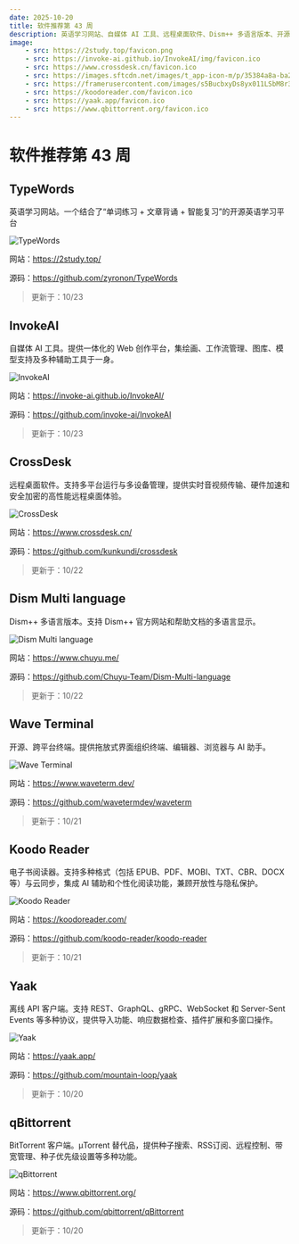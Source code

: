 ```yaml
---
date: 2025-10-20
title: 软件推荐第 43 周
description: 英语学习网站、自媒体 AI 工具、远程桌面软件、Dism++ 多语言版本、开源终端、电子书阅读器、离线 API 客户端、BitTorrent 客户端。
image: 
    - src: https://2study.top/favicon.png
    - src: https://invoke-ai.github.io/InvokeAI/img/favicon.ico
    - src: https://www.crossdesk.cn/favicon.ico
    - src: https://images.sftcdn.net/images/t_app-icon-m/p/35384a8a-ba2a-4afe-b6e0-c708f48eb884/190218214/dism-icon.png
    - src: https://framerusercontent.com/images/s5BucbxyDs8yx011LSbM8r3zSQ.png
    - src: https://koodoreader.com/favicon.ico
    - src: https://yaak.app/favicon.ico
    - src: https://www.qbittorrent.org/favicon.ico
---
```


# 软件推荐第 43 周

## TypeWords <Badge type="warning" text="Web" />

英语学习网站。一个结合了“单词练习 + 文章背诵 + 智能复习”的开源英语学习平台

<ClientOnly><Img src="/images/software/2025/43/type-words.webp" alt="TypeWords" /></ClientOnly>

网站：https://2study.top/

源码：https://github.com/zyronon/TypeWords

> 更新于：10/23

## InvokeAI <Badge type="warning" text="Web" /> <Badge type="tip" text="桌面端" />

自媒体 AI 工具。提供一体化的 Web 创作平台，集绘画、工作流管理、图库、模型支持及多种辅助工具于一身。

<ClientOnly><Img src="/images/software/2025/43/invoke-ai.webp" alt="InvokeAI" /></ClientOnly>

网站：https://invoke-ai.github.io/InvokeAI/

源码：https://github.com/invoke-ai/InvokeAI

> 更新于：10/23

## CrossDesk <Badge type="tip" text="桌面端" />

远程桌面软件。支持多平台运行与多设备管理，提供实时音视频传输、硬件加速和安全加密的高性能远程桌面体验。

<ClientOnly><Img src="/images/software/2025/43/cross-desk.webp" alt="CrossDesk" /></ClientOnly>

网站：https://www.crossdesk.cn/

源码：https://github.com/kunkundi/crossdesk

> 更新于：10/22

## Dism Multi language <Badge type="tip" text="Windows" />

Dism++ 多语言版本。支持 Dism++ 官方网站和帮助文档的多语言显示。

<ClientOnly><Img src="/images/software/2025/43/dism-multi-language.webp" alt="Dism Multi language" /></ClientOnly>

网站：https://www.chuyu.me/

源码：https://github.com/Chuyu-Team/Dism-Multi-language

> 更新于：10/22

## Wave Terminal <Badge type="tip" text="桌面端" />

开源、跨平台终端。提供拖放式界面组织终端、编辑器、浏览器与 AI 助手。

<ClientOnly><Img src="/images/software/2025/43/wave-terminal.webp" alt="Wave Terminal" /></ClientOnly>

网站：https://www.waveterm.dev/

源码：https://github.com/wavetermdev/waveterm

> 更新于：10/21

## Koodo Reader <Badge type="warning" text="Web" /> <Badge type="info" text="移动端" /> <Badge type="tip" text="桌面端" /> <Badge type="danger" text="扩展程序" />

电子书阅读器。支持多种格式（包括 EPUB、PDF、MOBI、TXT、CBR、DOCX 等）与云同步，集成 AI 辅助和个性化阅读功能，兼顾开放性与隐私保护。

<ClientOnly><Img src="/images/software/2025/43/koodo-reader.webp" alt="Koodo Reader" /></ClientOnly>

网站：https://koodoreader.com/

源码：https://github.com/koodo-reader/koodo-reader

> 更新于：10/21

## Yaak <Badge type="tip" text="桌面端" />

离线 API 客户端。支持 REST、GraphQL、gRPC、WebSocket 和 Server-Sent Events 等多种协议，提供导入功能、响应数据检查、插件扩展和多窗口操作。

<ClientOnly><Img src="/images/software/2025/43/yaak.webp" alt="Yaak" /></ClientOnly>

网站：https://yaak.app/

源码：https://github.com/mountain-loop/yaak

> 更新于：10/20

## qBittorrent <Badge type="tip" text="桌面端" />

BitTorrent 客户端。µTorrent 替代品，提供种子搜索、RSS订阅、远程控制、带宽管理、种子优先级设置等多种功能。

<ClientOnly><Img src="/images/software/2025/43/q-bittorrent.webp" alt="qBittorrent" /></ClientOnly>

网站：https://www.qbittorrent.org/

源码：https://github.com/qbittorrent/qBittorrent

> 更新于：10/20